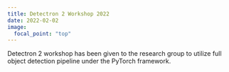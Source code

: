 ```yaml
---
title: Detectron 2 Workshop 2022
date: 2022-02-02
image:
  focal_point: "top"
---
```


Detectron 2 workshop has been given to the research group to utilize full object detection pipeline under the PyTorch framework.

<!--more-->
